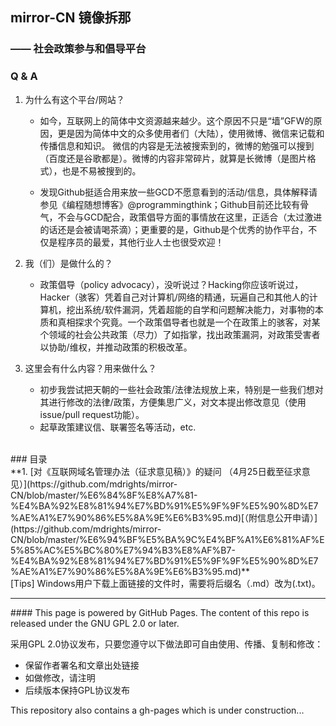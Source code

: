 ## mirror-CN 镜像拆那
### —— 社会政策参与和倡导平台

### Q & A

1. 为什么有这个平台/网站？
	+ 如今，互联网上的简体中文资源越来越少。这个原因不只是“墙”GFW的原因，更是因为简体中文的众多使用者们（大陆），使用微博、微信来记载和传播信息和知识。 微信的内容是无法被搜索到的，微博的勉强可以搜到（百度还是谷歌都是）。微博的内容非常碎片，就算是长微博（是图片格式），也是不易被搜到的。

	+ 发现Github挺适合用来放一些GCD不愿意看到的活动/信息，具体解释请参见《编程随想博客》@programmingthink；Github目前还比较有骨气，不会与GCD配合，政策倡导方面的事情放在这里，正适合（太过激进的话还是会被请喝茶滴）；更重要的是，Github是个优秀的协作平台，不仅是程序员的最爱，其他行业人士也很受欢迎！

2. 我（们）是做什么的？
	+ 政策倡导（policy advocacy），没听说过？Hacking你应该听说过，Hacker（骇客）凭着自己对计算机/网络的精通，玩遍自己和其他人的计算机，挖出系统/软件漏洞，凭着超能的自学和问题解决能力，对事物的本质和真相探求个究竟。一个政策倡导者也就是一个在政策上的骇客，对某个领域的社会公共政策（尽力）了如指掌，找出政策漏洞，对政策受害者以协助/维权，并推动政策的积极改革。

3. 这里会有什么内容？用来做什么？
	+ 初步我尝试把天朝的一些社会政策/法律法规放上来，特别是一些我们想对其进行修改的法律/政策，方便集思广义，对文本提出修改意见（使用issue/pull request功能）。
	+ 起草政策建议信、联署签名等活动，etc.


<br>
### 目录
<br>
**1. [对《互联网域名管理办法（征求意见稿）》的疑问 （4月25日截至征求意见）](https://github.com/mdrights/mirror-CN/blob/master/%E6%84%8F%E8%A7%81-%E4%BA%92%E8%81%94%E7%BD%91%E5%9F%9F%E5%90%8D%E7%AE%A1%E7%90%86%E5%8A%9E%E6%B3%95.md)[（附信息公开申请）](https://github.com/mdrights/mirror-CN/blob/master/%E6%94%BF%E5%BA%9C%E4%BF%A1%E6%81%AF%E5%85%AC%E5%BC%80%E7%94%B3%E8%AF%B7-%E4%BA%92%E8%81%94%E7%BD%91%E5%9F%9F%E5%90%8D%E7%AE%A1%E7%90%86%E5%8A%9E%E6%B3%95.md)**

<br>
[Tips]  Windows用户下载上面链接的文件时，需要将后缀名（.md）改为(.txt)。

<hr>
#### This page is powered by GitHub Pages. The content of this repo is released under the GNU GPL 2.0 or later. 

采用GPL 2.0协议发布，只要您遵守以下做法即可自由使用、传播、复制和修改：
- 保留作者署名和文章出处链接
- 如做修改，请注明
- 后续版本保持GPL协议发布


This repository also contains a gh-pages which is under construction...
